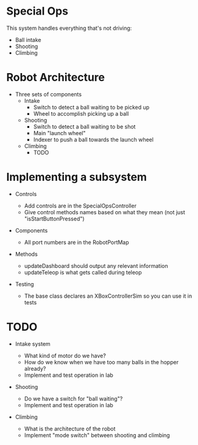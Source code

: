 # Special Ops

This system handles everything that's not driving:
- Ball intake
- Shooting
- Climbing

# Robot Architecture

- Three sets of components
    - Intake
        - Switch to detect a ball waiting to be picked up
        - Wheel to accomplish picking up a ball
    - Shooting
        - Switch to detect a ball waiting to be shot
        - Main "launch wheel"
        - Indexer to push a ball towards the launch wheel
    - Climbing
        - TODO

# Implementing a subsystem

- Controls
    - Add controls are in the SpecialOpsController
    - Give control methods names based on what they mean (not just "isStartButtonPressed") 

- Components
    - All port numbers are in the RobotPortMap

- Methods
    - updateDashboard should output any relevant information
    - updateTeleop is what gets called during teleop

- Testing
    - The base class declares an XBoxControllerSim so you can use it in tests

# TODO

- Intake system
    - What kind of motor do we have?
    - How do we know when we have too many balls in the hopper already?
    - Implement and test operation in lab

- Shooting
    - Do we have a switch for "ball waiting"?
    - Implement and test operation in lab

- Climbing
    - What is the architecture of the robot
    - Implement "mode switch" between shooting and climbing


